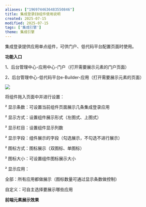 ```yaml
---
aliases: ["1969744636483550846"]
title: 集成登录EB组件使用说明
created: 2025-07-15
modified: 2025-07-15
tags: ['集成引擎']
theme: 集成引擎
---
```


集成登录提供应用单点组件，可供门户、低代码平台配置页面时使用。

**功能入口**

1、后台管理中心-应用中心-门户（打开需要展示元素的门户页面）

2、后台管理中心-低代码平台e-Builder-应用（打开需要展示元素的页面）

![](https://myhelpdoc.oss-cn-heyuan.aliyuncs.com/mdimages/caf5e6a0de994d4b011dec2c89f8f67b.jpg)

将组件拖入页面中并进行设置：

² 显示条数：可设置当前组件页面展示几条集成登录应用

² 显示方式：设置组件展示形式（左图式、上图式）

² 显示栏目：设置组件显示列数

² 显示字段：组件展示的字段（勾选展示，不勾选不进行展示）

² 图标方式：图标展示（双图标、单图标）

² 图标大小：可设置组件图标展示大小

² 显示应用：

全部：所有应用都做展示（图标数量可通过显示条数做控制）

自定义：可自主选择要展示哪些应用

**前端元素展示效果**

